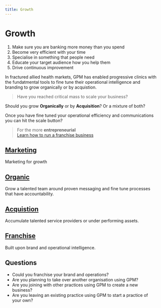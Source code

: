 ```yaml
---
title: Growth
---
```


# Growth

1. Make sure you are banking more money than you spend
2. Become very efficient with your time
3. Specialise in something that people need
4. Educate your target audience how you help them
5. Drive continuous improvement

In fractured allied health markets, GPM has enabled progressive clinics with the fundatmental tools to fine tune their operational intelligence and branding to grow organically or by acquistion.

> Have you reached critical mass to scale your business?

Should you grow **Organically** or by **Acquisition**? Or a mixture of both?

Once you have fine tuned your operational efficiency and communications you can hit the scale button?

> For the more **entrepreneurial**<br>[Learn how to run a franchise business](./franchise/)

## [Marketing](./marketing/)

Marketing for growth

## [Organic](./organic/)

Grow a talented team around proven messaging and fine tune processes that have accountability.

## [Acquistion](./acquistion/)

Accumulate talented service providers or under performing assets.

## [Franchise](./franchise/)

Built upon brand and operational intelligence.

## Questions

- Could you franchise your brand and operations?
- Are you planning to take over another organisation using GPM?
- Are you joining with other practices using GPM to create a new business?
- Are you leaving an existing practice using GPM to start a practice of your own?
